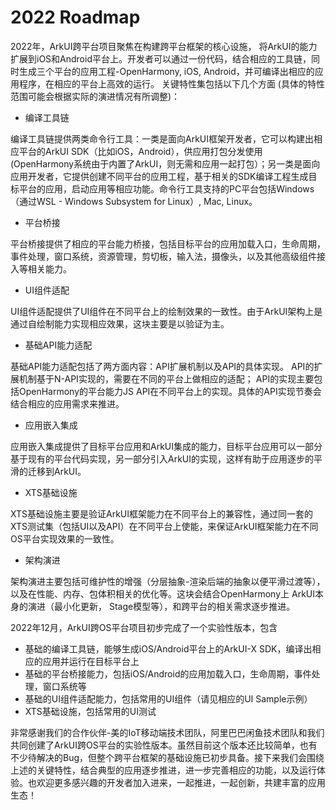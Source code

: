 # 2022 Roadmap

2022年，ArkUI跨平台项目聚焦在构建跨平台框架的核心设施， 将ArkUI的能力扩展到iOS和Android平台上。开发者可以通过一份代码，结合相应的工具链，同时生成三个平台的应用工程-OpenHarmony, iOS, Android，并可编译出相应的应用程序，在相应的平台上高效的运行。 关键特性集包括以下几个方面 (具体的特性范围可能会根据实际的演进情况有所调整)：

- 编译工具链

编译工具链提供两类命令行工具：一类是面向ArkUI框架开发者，它可以构建出相应平台的ArkUI SDK（比如iOS，Android），供应用打包分发使用(OpenHarmony系统由于内置了ArkUI，则无需和应用一起打包）；另一类是面向应用开发者，它提供创建不同平台的应用工程，基于相关的SDK编译工程生成目标平台的应用，启动应用等相应功能。命令行工具支持的PC平台包括Windows（通过WSL - Windows Subsystem for Linux）, Mac, Linux。

- 平台桥接

平台桥接提供了相应的平台能力桥接，包括目标平台的应用加载入口，生命周期，事件处理，窗口系统，资源管理，剪切板，输入法，摄像头，以及其他高级组件接入等相关能力。

- UI组件适配

UI组件适配提供了UI组件在不同平台上的绘制效果的一致性。由于ArkUI架构上是通过自绘制能力实现相应效果，这块主要是以验证为主。

- 基础API能力适配

基础API能力适配包括了两方面内容：API扩展机制以及API的具体实现。 API的扩展机制基于N-API实现的，需要在不同的平台上做相应的适配； API的实现主要包括OpenHarmony的平台能力JS API在不同平台上的实现。具体的API实现节奏会结合相应的应用需求来推进。

- 应用嵌入集成

应用嵌入集成提供了目标平台应用和ArkUI集成的能力，目标平台应用可以一部分基于现有的平台代码实现，另一部分引入ArkUI的实现，这样有助于应用逐步的平滑的迁移到ArkUI。

- XTS基础设施

XTS基础设施主要是验证ArkUI框架能力在不同平台上的兼容性，通过同一套的XTS测试集（包括UI以及API）在不同平台上使能，来保证ArkUI框架能力在不同OS平台实现效果的一致性。

- 架构演进

架构演进主要包括可维护性的增强（分层抽象-渲染后端的抽象以便平滑过渡等），以及在性能、内存、包体积相关的优化等。这块会结合OpenHarmony上 ArkUI本身的演进（最小化更新， Stage模型等），和跨平台的相关需求逐步推进。

2022年12月，ArkUI跨OS平台项目初步完成了一个实验性版本，包含

- 基础的编译工具链，能够生成iOS/Android平台上的ArkUI-X SDK，编译出相应的应用并运行在目标平台上
- 基础的平台桥接能力，包括iOS/Android的应用加载入口，生命周期，事件处理，窗口系统等
- 基础的UI组件适配能力，包括常用的UI组件（请见相应的UI Sample示例）
- XTS基础设施，包括常用的UI测试

非常感谢我们的合作伙伴-美的IoT移动端技术团队，阿里巴巴闲鱼技术团队和我们共同创建了ArkUI跨OS平台的实验性版本。虽然目前这个版本还比较简单，也有不少待解决的Bug，但整个跨平台框架的基础设施已初步具备。接下来我们会围绕上述的关键特性，结合典型的应用逐步推进，进一步完善相应的功能，以及运行体验。也欢迎更多感兴趣的开发者加入进来，一起推进，一起创新，共建丰富的应用生态！